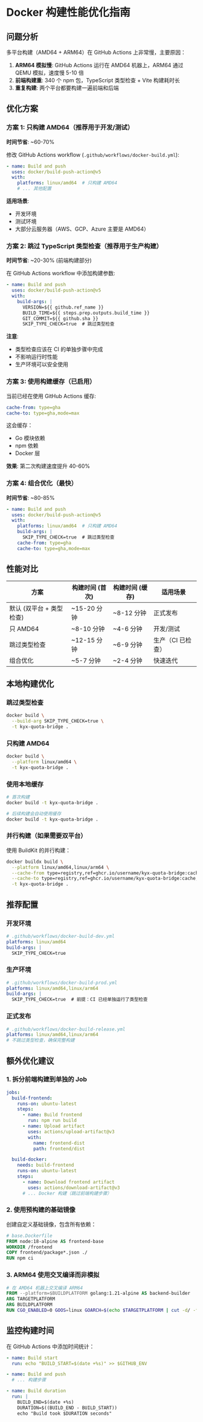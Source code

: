 # Docker 构建性能优化指南

## 问题分析

多平台构建（AMD64 + ARM64）在 GitHub Actions 上非常慢，主要原因：

1. **ARM64 模拟慢**: GitHub Actions 运行在 AMD64 机器上，ARM64 通过 QEMU 模拟，速度慢 5-10 倍
2. **前端构建重**: 340 个 npm 包，TypeScript 类型检查 + Vite 构建耗时长
3. **重复构建**: 两个平台都要构建一遍前端和后端

## 优化方案

### 方案 1: 只构建 AMD64（推荐用于开发/测试）

**时间节省**: ~60-70%

修改 GitHub Actions workflow (`.github/workflows/docker-build.yml`):

```yaml
- name: Build and push
  uses: docker/build-push-action@v5
  with:
    platforms: linux/amd64  # 只构建 AMD64
    # ... 其他配置
```

**适用场景**:
- 开发环境
- 测试环境
- 大部分云服务器（AWS、GCP、Azure 主要是 AMD64）

### 方案 2: 跳过 TypeScript 类型检查（推荐用于生产构建）

**时间节省**: ~20-30% (前端构建部分)

在 GitHub Actions workflow 中添加构建参数:

```yaml
- name: Build and push
  uses: docker/build-push-action@v5
  with:
    build-args: |
      VERSION=${{ github.ref_name }}
      BUILD_TIME=${{ steps.prep.outputs.build_time }}
      GIT_COMMIT=${{ github.sha }}
      SKIP_TYPE_CHECK=true  # 跳过类型检查
```

**注意**:
- 类型检查应该在 CI 的单独步骤中完成
- 不影响运行时性能
- 生产环境可以安全使用

### 方案 3: 使用构建缓存（已启用）

当前已经在使用 GitHub Actions 缓存:

```yaml
cache-from: type=gha
cache-to: type=gha,mode=max
```

这会缓存：
- Go 模块依赖
- npm 依赖
- Docker 层

**效果**: 第二次构建速度提升 40-60%

### 方案 4: 组合优化（最快）

**时间节省**: ~80-85%

```yaml
- name: Build and push
  uses: docker/build-push-action@v5
  with:
    platforms: linux/amd64  # 只构建 AMD64
    build-args: |
      SKIP_TYPE_CHECK=true  # 跳过类型检查
    cache-from: type=gha
    cache-to: type=gha,mode=max
```

## 性能对比

| 方案 | 构建时间 (首次) | 构建时间 (缓存) | 适用场景 |
|-----|----------------|----------------|---------|
| 默认 (双平台 + 类型检查) | ~15-20 分钟 | ~8-12 分钟 | 正式发布 |
| 只 AMD64 | ~8-10 分钟 | ~4-6 分钟 | 开发/测试 |
| 跳过类型检查 | ~12-15 分钟 | ~6-9 分钟 | 生产（CI 已检查） |
| 组合优化 | ~5-7 分钟 | ~2-4 分钟 | 快速迭代 |

## 本地构建优化

### 跳过类型检查

```bash
docker build \
  --build-arg SKIP_TYPE_CHECK=true \
  -t kyx-quota-bridge .
```

### 只构建 AMD64

```bash
docker build \
  --platform linux/amd64 \
  -t kyx-quota-bridge .
```

### 使用本地缓存

```bash
# 首次构建
docker build -t kyx-quota-bridge .

# 后续构建会自动使用缓存
docker build -t kyx-quota-bridge .
```

### 并行构建（如果需要双平台）

使用 BuildKit 的并行构建：

```bash
docker buildx build \
  --platform linux/amd64,linux/arm64 \
  --cache-from type=registry,ref=ghcr.io/username/kyx-quota-bridge:cache \
  --cache-to type=registry,ref=ghcr.io/username/kyx-quota-bridge:cache,mode=max \
  -t kyx-quota-bridge .
```

## 推荐配置

### 开发环境

```yaml
# .github/workflows/docker-build-dev.yml
platforms: linux/amd64
build-args: |
  SKIP_TYPE_CHECK=true
```

### 生产环境

```yaml
# .github/workflows/docker-build-prod.yml
platforms: linux/amd64,linux/arm64
build-args: |
  SKIP_TYPE_CHECK=true  # 前提：CI 已经单独运行了类型检查
```

### 正式发布

```yaml
# .github/workflows/docker-build-release.yml
platforms: linux/amd64,linux/arm64
# 不跳过类型检查，确保完整构建
```

## 额外优化建议

### 1. 拆分前端构建到单独的 Job

```yaml
jobs:
  build-frontend:
    runs-on: ubuntu-latest
    steps:
      - name: Build frontend
        run: npm run build
      - name: Upload artifact
        uses: actions/upload-artifact@v3
        with:
          name: frontend-dist
          path: frontend/dist

  build-docker:
    needs: build-frontend
    runs-on: ubuntu-latest
    steps:
      - name: Download frontend artifact
        uses: actions/download-artifact@v3
      # ... Docker 构建（跳过前端构建步骤）
```

### 2. 使用预构建的基础镜像

创建自定义基础镜像，包含所有依赖：

```dockerfile
# base.Dockerfile
FROM node:18-alpine AS frontend-base
WORKDIR /frontend
COPY frontend/package*.json ./
RUN npm ci
```

### 3. ARM64 使用交叉编译而非模拟

```dockerfile
# 在 AMD64 机器上交叉编译 ARM64
FROM --platform=$BUILDPLATFORM golang:1.21-alpine AS backend-builder
ARG TARGETPLATFORM
ARG BUILDPLATFORM
RUN CGO_ENABLED=0 GOOS=linux GOARCH=$(echo $TARGETPLATFORM | cut -d/ -f2) go build ...
```

## 监控构建时间

在 GitHub Actions 中添加时间统计：

```yaml
- name: Build start
  run: echo "BUILD_START=$(date +%s)" >> $GITHUB_ENV

- name: Build and push
  # ... 构建步骤

- name: Build duration
  run: |
    BUILD_END=$(date +%s)
    DURATION=$((BUILD_END - BUILD_START))
    echo "Build took $DURATION seconds"
```
